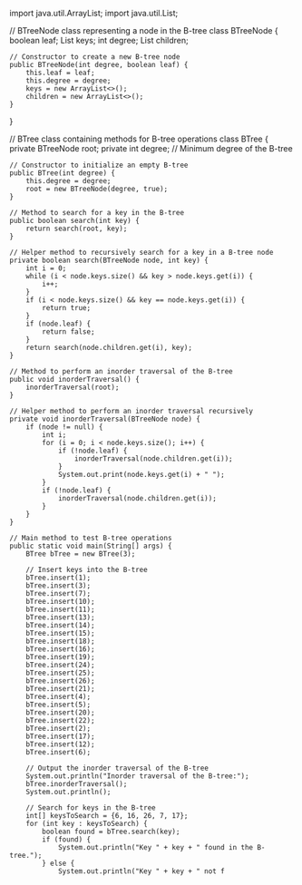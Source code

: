 import java.util.ArrayList;
import java.util.List;

// BTreeNode class representing a node in the B-tree
class BTreeNode {
    boolean leaf;
    List<Integer> keys;
    int degree;
    List<BTreeNode> children;

    // Constructor to create a new B-tree node
    public BTreeNode(int degree, boolean leaf) {
        this.leaf = leaf;
        this.degree = degree;
        keys = new ArrayList<>();
        children = new ArrayList<>();
    }
}

// BTree class containing methods for B-tree operations
class BTree {
    private BTreeNode root;
    private int degree; // Minimum degree of the B-tree

    // Constructor to initialize an empty B-tree
    public BTree(int degree) {
        this.degree = degree;
        root = new BTreeNode(degree, true);
    }

    // Method to search for a key in the B-tree
    public boolean search(int key) {
        return search(root, key);
    }

    // Helper method to recursively search for a key in a B-tree node
    private boolean search(BTreeNode node, int key) {
        int i = 0;
        while (i < node.keys.size() && key > node.keys.get(i)) {
            i++;
        }
        if (i < node.keys.size() && key == node.keys.get(i)) {
            return true;
        }
        if (node.leaf) {
            return false;
        }
        return search(node.children.get(i), key);
    }

    // Method to perform an inorder traversal of the B-tree
    public void inorderTraversal() {
        inorderTraversal(root);
    }

    // Helper method to perform an inorder traversal recursively
    private void inorderTraversal(BTreeNode node) {
        if (node != null) {
            int i;
            for (i = 0; i < node.keys.size(); i++) {
                if (!node.leaf) {
                    inorderTraversal(node.children.get(i));
                }
                System.out.print(node.keys.get(i) + " ");
            }
            if (!node.leaf) {
                inorderTraversal(node.children.get(i));
            }
        }
    }

    // Main method to test B-tree operations
    public static void main(String[] args) {
        BTree bTree = new BTree(3);

        // Insert keys into the B-tree
        bTree.insert(1);
        bTree.insert(3);
        bTree.insert(7);
        bTree.insert(10);
        bTree.insert(11);
        bTree.insert(13);
        bTree.insert(14);
        bTree.insert(15);
        bTree.insert(18);
        bTree.insert(16);
        bTree.insert(19);
        bTree.insert(24);
        bTree.insert(25);
        bTree.insert(26);
        bTree.insert(21);
        bTree.insert(4);
        bTree.insert(5);
        bTree.insert(20);
        bTree.insert(22);
        bTree.insert(2);
        bTree.insert(17);
        bTree.insert(12);
        bTree.insert(6);

        // Output the inorder traversal of the B-tree
        System.out.println("Inorder traversal of the B-tree:");
        bTree.inorderTraversal();
        System.out.println();

        // Search for keys in the B-tree
        int[] keysToSearch = {6, 16, 26, 7, 17};
        for (int key : keysToSearch) {
            boolean found = bTree.search(key);
            if (found) {
                System.out.println("Key " + key + " found in the B-tree.");
            } else {
                System.out.println("Key " + key + " not f
